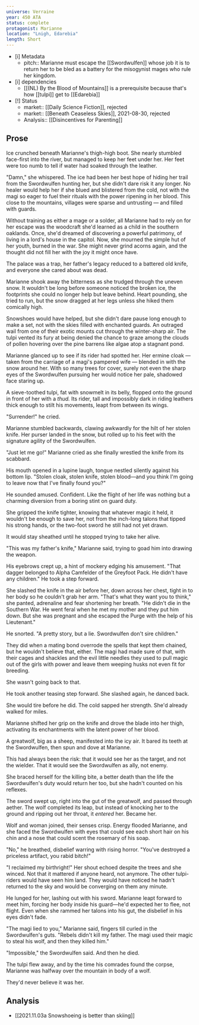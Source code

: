```yaml
---
universe: Verraine
year: 450 ATA
status: complete
protagonist: Marianne
location: "Lnigh, Edarebia"
length: Short
---
```


- [i] Metadata
	- pitch:: Marianne must escape the [[Swordwulfen]] whose job it is to return her to be bled as a battery for the misogynist mages who rule her kingdom. 
- [i] dependencies
	- [[(NL) By the Blood of Mountains]] is a prerequisite because that's how [[tulpi]] get to [[Edarebia]]
- [!] Status
	- market:: [[Daily Science Fiction]], rejected
	- market:: [[Beneath Ceaseless Skies]], 2021-08-30, rejected
	- Analysis:: [[Disincentives for Parenting]]

## Prose

Ice crunched beneath Marianne's thigh-high boot. She nearly stumbled face-first into the river, but managed to keep her feet under her. Her feet were too numb to tell if water had soaked through the leather. 

"Damn," she whispered. The ice had been her best hope of hiding her trail from the Swordwulfen hunting her, but she didn't dare risk it any longer. No healer would help her if she blued and blistered from the cold, not with the magi so eager to fuel their rituals with the power ripening in her blood. This close to the mountains, villages were sparse and untrusting — and filled with guards. 

Without training as either a mage or a solder, all Marianne had to rely on for her escape was the woodcraft she'd learned as a child in the southern oaklands. Once, she'd dreamed of discovering a powerful patrimony, of living in a lord's house in the capitol. Now, she mourned the simple hut of her youth, burned in the war. She might never grind acorns again, and the thought did not fill her with the joy it might once have. 

The palace was a trap, her father's legacy reduced to a battered old knife, and everyone she cared about was dead. 

Marianne shook away the bitterness as she trudged through the uneven snow. It wouldn't be long before someone noticed the broken ice, the footprints she could no longer help but leave behind. Heart pounding, she tried to run, but the snow dragged at her legs unless she hiked them comically high. 

Snowshoes would have helped, but she didn't dare pause long enough to make a set, not with the skies filled with enchanted guards. An outraged wail from one of their exotic mounts cut through the winter-sharp air. The tulpi vented its fury at being denied the chance to graze among the clouds of pollen hovering over the pine barrens like algae atop a stagnant pond.

Marianne glanced up to see if its rider had spotted her. Her ermine cloak — taken from the carriage of a magi's pampered wife — blended in with the snow around her. With so many trees for cover, surely not even the sharp eyes of the Swordwulfen pursuing her would notice her pale, shadowed face staring up. 

A sieve-toothed tulpi, fat with snowmelt in its belly, flopped onto the ground in front of her with a *thud.* Its rider, tall and impossibly dark in riding leathers thick enough to stilt his movements, leapt from between its wings. 

"Surrender!" he cried. 

Marianne stumbled backwards, clawing awkwardly for the hilt of her stolen knife. Her purser landed in the snow, but rolled up to his feet with the signature agility of the Swordwulfen. 

"Just let me go!" Marianne cried as she finally wrestled the knife from its scabbard. 

His mouth opened in a lupine laugh, tongue nestled silently against his bottom lip. "Stolen cloak, stolen knife, stolen blood—and you think I'm going to leave now that I've finally found you?" 

He sounded amused. Confident. Like the flight of her life was nothing but a charming diversion from a boring stint on guard duty.

She gripped the knife tighter, knowing that whatever magic it held, it wouldn't be enough to save her, not from the inch-long talons that tipped his strong hands, or the two-foot sword he still had not yet drawn. 

It would stay sheathed until he stopped trying to take her alive. 

"This was my father's knife," Marianne said, trying to goad him into drawing the weapon. 

His eyebrows crept up, a hint of mockery edging his amusement. "That dagger belonged to Alpha Camfelder of the Greyfoot Pack. He didn't have any children." He took a step forward. 

She slashed the knife in the air before her, down across her chest, tight in to her body so he couldn't grab her arm. "That's what they want you to think," she panted, adrenaline and fear shortening her breath. "He didn't die in the Southern War. He went feral when he met my mother and they put him down. But she was pregnant and she escaped the Purge with the help of his Lieutenant." 

He snorted. "A pretty story, but a lie. Swordwulfen don't sire children." 

They did when a mating bond overrode the spells that kept them chained, but he wouldn't believe that, either. The magi had made sure of that, with their cages and shackles and the evil little needles they used to pull magic out of the girls with power and leave them weeping husks not even fit for breeding. 

She wasn't going back to that. 

He took another teasing step forward. She slashed again, he danced back. 

She would tire before he did. The cold sapped her strength. She'd already walked for miles. 

Marianne shifted her grip on the knife and drove the blade into her thigh, activating its enchantments with the latent power of her blood. 

A greatwolf, big as a sheep, manifested into the icy air. It bared its teeth at the Swordwulfen, then spun and dove at Marianne. 

This had always been the risk: that it would see her as the target, and not the wielder. That it would see the Swordwulfen as ally, not enemy. 

She braced herself for the killing bite, a better death than the life the Swordwulfen's duty would return her too, but she hadn't counted on his reflexes. 

The sword swept up, right into the gut of the greatwolf, and passed through aether. The wolf completed its leap, but instead of knocking her to the ground and ripping out her throat, it _entered_ her. Became her. 

Wolf and woman joined, their senses crisp. Energy flooded Marianne, and she faced the Swordwulfen with eyes that could see each short hair on his chin and a nose that could scent the rosemary of his soap. 

"No," he breathed, disbelief warring with rising horror. "You've destroyed a priceless artifact, you rabid bitch!" 

"I reclaimed my birthright!" Her shout echoed despite the trees and she winced. Not that it mattered if anyone heard, not anymore. The other tulpi-riders would have seen him land. They would have noticed he hadn't returned to the sky and would be converging on them any minute.

He lunged for her, lashing out with his sword. Marianne leapt forward to meet him, forcing her body inside his guard—he'd expected her to flee, not flight. Even when she rammed her talons into his gut, the disbelief in his eyes didn't fade. 

"The magi lied to you," Marianne said, fingers till curled in the Swordwulfen's guts. "Rebels didn't kill my father. The magi used their magic to steal his wolf, and then they killed him." 

"Impossible," the Swordwulfen said. And then he died.

The tulpi flew away, and by the time his comrades found the corpse, Marianne was halfway over the mountain in body of a wolf.

They'd never believe it was her. 

## Analysis

* [[2021.11.03a Snowshoeing is better than skiing]]